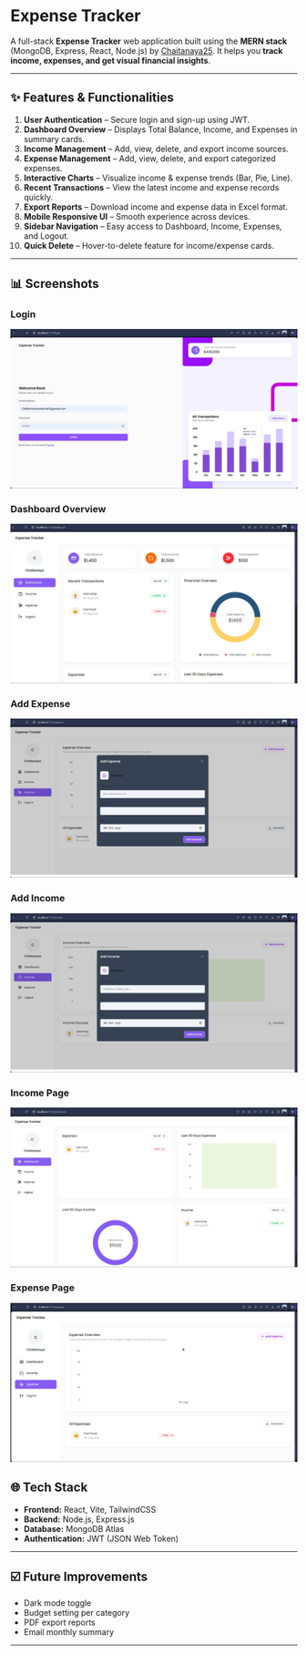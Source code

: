 # Expense Tracker

A full-stack **Expense Tracker** web application built using the **MERN stack** (MongoDB, Express, React, Node.js) by [Chaitanaya25](https://github.com/Chaitanaya25). It helps you **track income, expenses, and get visual financial insights**.

---

## ✨ Features & Functionalities

1. **User Authentication** – Secure login and sign-up using JWT.
2. **Dashboard Overview** – Displays Total Balance, Income, and Expenses in summary cards.
3. **Income Management** – Add, view, delete, and export income sources.
4. **Expense Management** – Add, view, delete, and export categorized expenses.
5. **Interactive Charts** – Visualize income & expense trends (Bar, Pie, Line).
6. **Recent Transactions** – View the latest income and expense records quickly.
7. **Export Reports** – Download income and expense data in Excel format.
8. **Mobile Responsive UI** – Smooth experience across devices.
9. **Sidebar Navigation** – Easy access to Dashboard, Income, Expenses, and Logout.
10. **Quick Delete** – Hover-to-delete feature for income/expense cards.

---

## 📊 Screenshots

### Login
![Login](./screens/Login.jpg)

### Dashboard Overview
![Dashboard](./screens/DashBoard.jpg)

### Add Expense
![Add Expense](./screens/Add_Expense.jpg)

### Add Income
![Add Income](./screens/Add_Income.jpg)

### Income Page
![Income](./screens/Income.jpg)

### Expense Page
![Expense](./screens/Expense.jpg)

## 🌐 Tech Stack

* **Frontend:** React, Vite, TailwindCSS
* **Backend:** Node.js, Express.js
* **Database:** MongoDB Atlas
* **Authentication:** JWT (JSON Web Token)

---

## ☑️ Future Improvements

* Dark mode toggle
* Budget setting per category
* PDF export reports
* Email monthly summary

---


